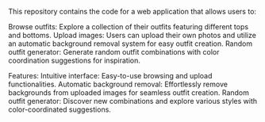 This repository contains the code for a web application that allows users to:

Browse outfits: Explore a collection of their outfits featuring different tops and bottoms.
Upload images: Users can upload their own photos and utilize an automatic background removal system for easy outfit creation.
Random outfit generator: Generate random outfit combinations with color coordination suggestions for inspiration.

Features:
Intuitive interface: Easy-to-use browsing and upload functionalities.
Automatic background removal: Effortlessly remove backgrounds from uploaded images for seamless outfit creation.
Random outfit generator: Discover new combinations and explore various styles with color-coordinated suggestions.
